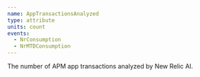 ```yaml
---
name: AppTransactionsAnalyzed
type: attribute
units: count
events:
  - NrConsumption
  - NrMTDConsumption
---
```


The number of APM app transactions analyzed by New Relic AI.